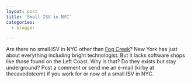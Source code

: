 ```yaml
---
layout: post
title: 'Small ISV in NYC'
categories:
  - blogger

---
```


Are there no small ISV in NYC other than <a href="http://www.fogcreek.com/index.html">Fog Creek</a>?  New York has just about everything including bright technologist.  But it lacks software shops like those found on the Left Coast.  Why is that?  Do they exists but stay underground?  Post a comment or send me an e-mail (kirby at thecavedotcom) if you work for or now of a small ISV in NYC.
<br />
<br />
